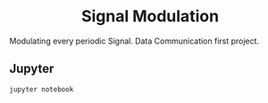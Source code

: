 <h1 align="center">
  Signal Modulation
</h1>

Modulating every periodic Signal. Data Communication first project.

## Jupyter

```shell
jupyter notebook
```
